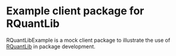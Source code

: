 # Example client package for RQuantLib

RQuantLibExample is a mock client package to illustrate the use of [RQuantLib](https://github.com/eddelbuettel/rquantlib/) in package development.